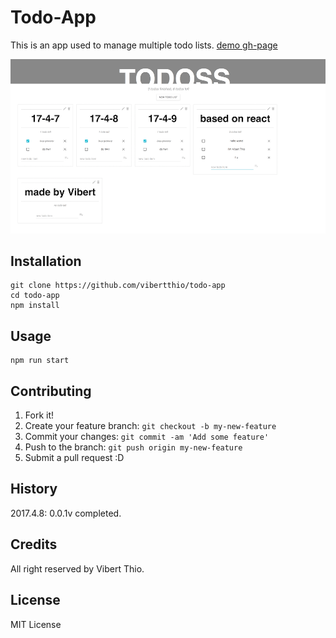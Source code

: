# Todo-App

This is an app used to manage multiple todo lists.
[demo gh-page](https://vibertthio.github.io/todo-app/)

![alt tag](https://github.com/vibertthio/todo-app/blob/master/public/demo.png)

## Installation

```
git clone https://github.com/vibertthio/todo-app
cd todo-app
npm install
```

## Usage

```
npm run start
```

## Contributing

1. Fork it!
2. Create your feature branch: `git checkout -b my-new-feature`
3. Commit your changes: `git commit -am 'Add some feature'`
4. Push to the branch: `git push origin my-new-feature`
5. Submit a pull request :D

## History

2017.4.8: 0.0.1v completed.

## Credits

All right reserved by Vibert Thio.

## License
MIT License
